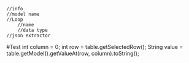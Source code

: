 
    //info
    //model name
    //Loop
        //name
        //data type
    //json extractor
#Test
int column = 0;
int row = table.getSelectedRow();
String value = table.getModel().getValueAt(row, column).toString();